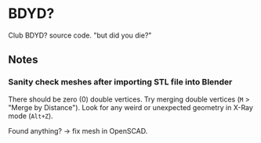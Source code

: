 # BDYD?

Club BDYD? source code. 
"but did you die?"

## Notes
### Sanity check meshes after importing STL file into Blender
There should be zero (0) double vertices. Try merging double vertices (`M` > "Merge by Distance"). 
Look for any weird or unexpected geometry in X-Ray mode (`Alt+Z`). 

Found anything? -> fix mesh in OpenSCAD. 